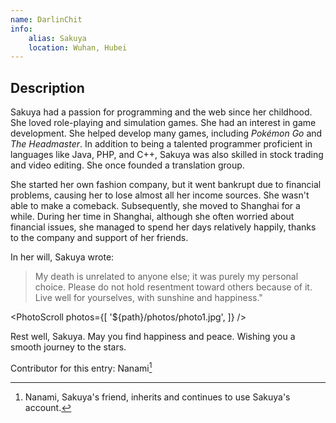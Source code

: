 ```yaml
---
name: DarlinChit
info:
    alias: Sakuya
    location: Wuhan, Hubei
---
```


## Description

Sakuya had a passion for programming and the web since her childhood. She loved role-playing and simulation games.
She had an interest in game development.
She helped develop many games, including *Pokémon Go* and *The Headmaster*.
In addition to being a talented programmer proficient in languages like Java, PHP, and C++, Sakuya was also skilled in stock trading and video editing.
She once founded a translation group.

She started her own fashion company, but it went bankrupt due to financial problems, causing her to lose almost all her income sources.
She wasn't able to make a comeback.
Subsequently, she moved to Shanghai for a while.
During her time in Shanghai, although she often worried about financial issues, she managed to spend her days relatively happily, thanks to the company and support of her friends.

In her will, Sakuya wrote:
> My death is unrelated to anyone else; it was purely my personal choice. Please do not hold resentment toward others because of it. Live well for yourselves, with sunshine and happiness."

<PhotoScroll photos={[
    '${path}/photos/photo1.jpg',
]} />

Rest well, Sakuya. May you find happiness and peace. Wishing you a smooth journey to the stars.

Contributor for this entry: Nanami[^1]

[^1]: Nanami, Sakuya's friend, inherits and continues to use Sakuya's account.
